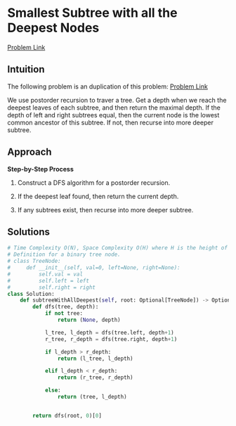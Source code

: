 **Smallest Subtree with all the Deepest Nodes**
=
[Problem Link](https://leetcode.com/problems/smallest-subtree-with-all-the-deepest-nodes/description/)

## Intuition
The following problem is an duplication of this problem: 
[Problem Link](https://leetcode.com/problems/lowest-common-ancestor-of-deepest-leaves/description)

We use postorder recursion to traver a tree. Get a depth when we reach the deepest leaves of each subtree, and then 
return the maximal depth. If the depth of left and right subtrees equal, then the current node is the lowest common 
ancestor of this subtree. If not, then recurse into more deeper subtree.

## Approach
**Step-by-Step Process**

1. Construct a DFS algorithm for a postorder recursion.

2. If the deepest leaf found, then return the current depth.

3. If any subtrees exist, then recurse into more deeper subtree.
  
## Solutions
```python
# Time Complexity O(N), Space Complexity O(H) where H is the height of the tree
# Definition for a binary tree node.
# class TreeNode:
#     def __init__(self, val=0, left=None, right=None):
#         self.val = val
#         self.left = left
#         self.right = right
class Solution:
    def subtreeWithAllDeepest(self, root: Optional[TreeNode]) -> Optional[TreeNode]:
        def dfs(tree, depth):
            if not tree:
                return (None, depth)

            l_tree, l_depth = dfs(tree.left, depth+1)
            r_tree, r_depth = dfs(tree.right, depth+1)

            if l_depth > r_depth:
                return (l_tree, l_depth)

            elif l_depth < r_depth:
                return (r_tree, r_depth)

            else:
                return (tree, l_depth)


        return dfs(root, 0)[0]
```
